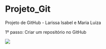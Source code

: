 # Projeto_Git
Projeto de GitHub - Larissa Isabel e Maria Luiza 

<p>1º passo: Criar um repositório no GitHub</p>
<img src = "https://github.com/MaluAlmeida/Projeto_Git/assets/150203502/859ae489-75ab-4247-b5ee-1e145bb0a0da.jpeg"> 
